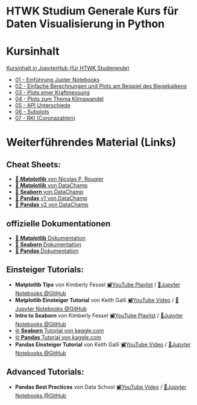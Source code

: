 # HTWK Studium Generale Kurs für Daten Visualisierung in Python

# Kursinhalt

[Kursinhalt in JupyterHub (für HTWK Studierende)](https://jupyterhub.fim.htwk-leipzig.de/hub/user-redirect/git-pull?repo=https://github.com/Fkaule/DatenVisualisierung-Kurs)

- [01 - Einführung Jupter Notebooks](https://nbviewer.jupyter.org/github/Fkaule/DatenVisualisierung-Kurs/blob/master/01-JupyterNotebooks.ipynb) 
- [02 - Einfache Berechnungen und Plots am Beispiel des Biegebalkens](https://nbviewer.jupyter.org/github/Fkaule/DatenVisualisierung-Kurs/blob/master/02-Biegebalken.ipynb) 
- [03 - Plots einer Kraftmessung](https://nbviewer.jupyter.org/github/Fkaule/DatenVisualisierung-Kurs/blob/master/03-Kraftmessung.ipynb) 
- [04 - Plots zum Thema Klimawandel](https://nbviewer.jupyter.org/github/Fkaule/DatenVisualisierung-Kurs/blob/master/04-Klimawandel.ipynb) 
- [05 - API Unterschiede](https://nbviewer.jupyter.org/github/Fkaule/DatenVisualisierung-Kurs/blob/master/05-API.ipynb) 
- [06 - Subplots](https://nbviewer.jupyter.org/github/Fkaule/DatenVisualisierung-Kurs/blob/master/06-Subplots.ipynb) 
- [07 - RKI (Coronazahlen)](https://nbviewer.jupyter.org/github/Fkaule/DatenVisualisierung-Kurs/blob/master/07-RKI-Corona.ipynb) 

# Weiterführendes Material (Links)

## Cheat Sheets:
- [📰 **Matplotlib** von Nicolas P. Rougier](https://github.com/matplotlib/cheatsheets/) 
- [📰 **Matplotlib** von DataChamp](https://s3.amazonaws.com/assets.datacamp.com/blog_assets/Python_Matplotlib_Cheat_Sheet.pdf) 
- [📰 **Seaborn** von DataChamp](https://s3.amazonaws.com/assets.datacamp.com/blog_assets/Python_Seaborn_Cheat_Sheet.pdf) 
- [📰 **Pandas** v1 von DataChamp](http://datacamp-community-prod.s3.amazonaws.com/dbed353d-2757-4617-8206-8767ab379ab3) 
- [📰 **Pandas** v2 von DataChamp](https://s3.amazonaws.com/assets.datacamp.com/blog_assets/Python_Pandas_Cheat_Sheet_2.pdf) 

## offizielle Dokumentationen
- [📖 **Matplotlib** Dokumentation](https://matplotlib.org/api/_as_gen/matplotlib.pyplot.html) 
- [📖 **Seaborn** Dokumentation](https://seaborn.pydata.org/tutorial.html) 
- [📖 **Pandas** Dokumentation](https://pandas.pydata.org/pandas-docs/stable/) 


## Einsteiger Tutorials:
- **Matplotlib Tips** von Kimberly Fessel [📽️YouTube Playlist](https://www.youtube.com/watch?v=UUy6_ElQXBY&list=PLtPIclEQf-3dJmAj3IsSRwRoLbX-n3J81) /  [📁Jupyter Notebooks @GitHub](https://github.com/kimfetti/Videos/tree/master/Matplotlib_Tips) 
- **Matplotlib Einsteiger Tutorial** von Keith Galli [📽️YouTube Video](https://youtu.be/0P7QnIQDBJY) /  [📁Jupyter Notebooks @GitHub](https://github.com/KeithGalli/matplotlib_tutorial) 
- **Intro to Seaborn** von Kimberly Fessel [📽️YouTube Playlist](https://www.youtube.com/playlist?list=PLtPIclEQf-3cG31dxSMZ8KTcDG7zYng1j) /  [📁Jupyter Notebooks @GitHub](https://github.com/kimfetti/Videos/tree/master/Seaborn) 
- [🌐 **Seaborn** Tutorial von kaggle.com](https://www.kaggle.com/learn/data-visualization)
- [🌐 **Pandas** Tutorial von kaggle.com](https://www.kaggle.com/learn/pandas)
- **Pandas Einsteiger Tutorial** von Keith Galli [📽️YouTube Video](https://youtu.be/vmEHCJofslg) /  [📁Jupyter Notebooks @GitHub](https://github.com/KeithGalli/pandas) 

## Advanced Tutorials:
- **Pandas Best Practices** von Data School [📽️YouTube Video](https://youtu.be/dPwLlJkSHLo) /  [📁Jupyter Notebooks @GitHub](https://github.com/justmarkham/pandas-videos/blob/master/top_25_pandas_tricks.ipynb)  